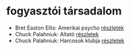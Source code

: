 # fogyasztói társadalom

- Bret Easton Ellis: Amerikai psycho [részletek](_details/%7Bopf.creator%7D.md#id_1446)
- Chuck Palahniuk: Altató [részletek](_details/%7Bopf.creator%7D.md#id_663)
- Chuck Palahniuk: Harcosok klubja [részletek](_details/%7Bopf.creator%7D.md#id_660)